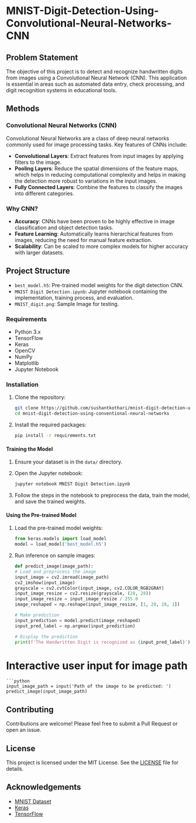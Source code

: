 # MNIST-Digit-Detection-Using-Convolutional-Neural-Networks-CNN

## Problem Statement

The objective of this project is to detect and recognize handwritten digits from images using a Convolutional Neural Network (CNN). This application is essential in areas such as automated data entry, check processing, and digit recognition systems in educational tools.

## Methods

### Convolutional Neural Networks (CNN)

Convolutional Neural Networks are a class of deep neural networks commonly used for image processing tasks. Key features of CNNs include:

- **Convolutional Layers**: Extract features from input images by applying filters to the image.
- **Pooling Layers**: Reduce the spatial dimensions of the feature maps, which helps in reducing computational complexity and helps in making the detection more robust to variations in the input images.
- **Fully Connected Layers**: Combine the features to classify the images into different categories.

### Why CNN?

- **Accuracy**: CNNs have been proven to be highly effective in image classification and object detection tasks.
- **Feature Learning**: Automatically learns hierarchical features from images, reducing the need for manual feature extraction.
- **Scalability**: Can be scaled to more complex models for higher accuracy with larger datasets.

## Project Structure

- `best_model.h5`: Pre-trained model weights for the digit detection CNN.
- `MNIST Digit Detection.ipynb`: Jupyter notebook containing the implementation, training process, and evaluation.
- `MNIST_digit.png`: Sample Image for testing.

### Requirements

- Python 3.x
- TensorFlow
- Keras
- OpenCV
- NumPy
- Matplotlib
- Jupyter Notebook

### Installation

1. Clone the repository:

    ```bash
    git clone https://github.com/sushantkothari/mnist-digit-detection-using-conventional-neural-networks.git
    cd mnist-digit-detection-using-conventional-neural-networks
    ```

2. Install the required packages:

    ```bash
    pip install -r requirements.txt
    ```

#### Training the Model

1. Ensure your dataset is in the `data/` directory.
2. Open the Jupyter notebook:

    ```bash
    jupyter notebook MNIST Digit Detection.ipynb
    ```

3. Follow the steps in the notebook to preprocess the data, train the model, and save the trained weights.

#### Using the Pre-trained Model

1. Load the pre-trained model weights:

    ```python
    from keras.models import load_model
    model = load_model('best_model.h5')
    ```

2. Run inference on sample images:

    ```python
    def predict_image(image_path):
    # Load and preprocess the image
    input_image = cv2.imread(image_path)
    cv2_imshow(input_image)
    grayscale = cv2.cvtColor(input_image, cv2.COLOR_RGB2GRAY)
    input_image_resize = cv2.resize(grayscale, (28, 28))
    input_image_resize = input_image_resize / 255.0
    image_reshaped = np.reshape(input_image_resize, [1, 28, 28, 1])

    # Make prediction
    input_prediction = model.predict(image_reshaped)
    input_pred_label = np.argmax(input_prediction)

    # Display the prediction
    print(f'The Handwritten Digit is recognized as {input_pred_label}')

# Interactive user input for image path

    ```python
    input_image_path = input('Path of the image to be predicted: ')
    predict_image(input_image_path)

## Contributing

Contributions are welcome! Please feel free to submit a Pull Request or open an issue.

## License

This project is licensed under the MIT License. See the [LICENSE](LICENSE) file for details.

## Acknowledgements

- [MNIST Dataset](http://yann.lecun.com/exdb/mnist/)
- [Keras](https://keras.io/)
- [TensorFlow](https://www.tensorflow.org/)
